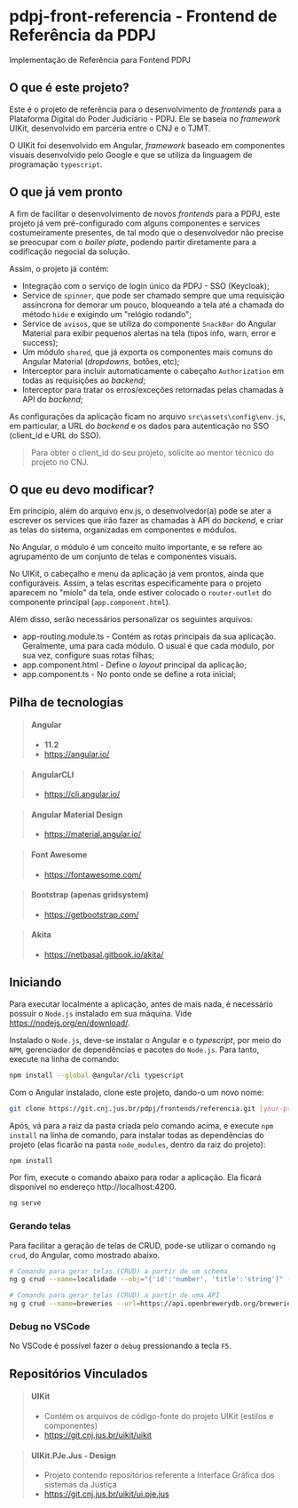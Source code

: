 # pdpj-front-referencia - Frontend de Referência da PDPJ
Implementação de Referência para Fontend PDPJ

## O que é este projeto?

Este é o projeto de referência para o desenvolvimento de _frontends_ para a Plataforma Digital do Poder Judiciário - PDPJ. Ele se baseia no _framework_ UIKit, desenvolvido em parceria entre o CNJ e o TJMT.

O UIKit foi desenvolvido em Angular, _framework_ baseado em componentes visuais desenvolvido pelo Google e que se utiliza da linguagem de programação `typescript`.

## O que já vem pronto

A fim de facilitar o desenvolvimento de novos _frontends_ para a PDPJ, este projeto já vem pré-configurado com alguns componentes e services costumeiramente presentes, de tal modo que o desenvolvedor não precise se preocupar com o _boiler plate_, podendo partir diretamente para a codificação negocial da solução.

Assim, o projeto já contém:

- Integração com o serviço de login único da PDPJ - SSO (Keycloak);
- Service de `spinner`, que pode ser chamado sempre que uma requisição assíncrona for demorar um pouco, bloqueando a tela até a chamada do método `hide` e exigindo um "relógio rodando";
- Service de `avisos`, que se utiliza do componente `SnackBar` do Angular Material para exibir pequenos alertas na tela (tipos info, warn, error e success);
- Um módulo `shared`, que já exporta os componentes mais comuns do Angular Material (_dropdowns_, botões, etc);
- Interceptor para incluir automaticamente o cabeçaho `Authorization` em todas as requisições ao _backend_;
- Interceptor para tratar os erros/exceções retornadas pelas chamadas à API do _backend_;

As configurações da aplicação ficam no arquivo `src\assets\config\env.js`, em particular, a URL do _backend_ e os dados para autenticação no SSO (client_id e URL do SSO).

> Para obter o client_id do seu projeto, solicite ao mentor técnico do projeto no CNJ.

## O que eu devo modificar?

Em princípio, além do arquivo env.js, o desenvolvedor(a) pode se ater a escrever os services que irão fazer as chamadas à API do _backend_, e criar as telas do sistema, organizadas em componentes e módulos.

No Angular, o módulo é um conceito muito importante, e se refere ao agrupamento de um conjunto de telas e componentes visuais.

No UIKit, o cabeçalho e menu da aplicação já vem prontos, ainda que configuráveis. Assim, a telas escritas especificamente para o projeto aparecem no "miolo" da tela, onde estiver colocado o `router-outlet` do componente principal (`app.component.html`).

Além disso, serão necessários personalizar os seguintes arquivos:

- app-routing.module.ts - Contém as rotas principais da sua aplicação. Geralmente, uma para cada módulo. O usual é que cada módulo, por sua vez, configure suas rotas filhas;
- app.component.html - Define o _layout_ principal da aplicação;
- app.component.ts - No ponto onde se define a rota inicial;

## Pilha de tecnologias

> #### Angular
> - **11.2**
> - https://angular.io/

> #### AngularCLI 
> - https://cli.angular.io/

> #### Angular Material Design
> - https://material.angular.io/

> #### Font Awesome
> - https://fontawesome.com/

> #### Bootstrap (apenas gridsystem)
> - https://getbootstrap.com/

> #### Akita
> - https://netbasal.gitbook.io/akita/

## Iniciando

Para executar localmente a aplicação, antes de mais nada, é necessário possuir o `Node.js` instalado em sua máquina. Vide https://nodejs.org/en/download/.

Instalado o `Node.js`, deve-se instalar o Angular e o _typescript_, por meio do `NPM`, gerenciador de dependências e pacotes do `Node.js`. Para tanto, execute na linha de comando:

```sh
npm install --global @angular/cli typescript
```

Com o Angular instalado, clone este projeto, dando-o um novo nome:

```sh
git clone https://git.cnj.jus.br/pdpj/frontends/referencia.git [your-project-name]
```

Após, vá para a raiz da pasta criada pelo comando acima, e execute `npm install` na linha de comando, para instalar todas as dependências do projeto (elas ficarão na pasta `node_modules`, dentro da raiz do projeto):

```sh
npm install
```

Por fim, execute o comando abaixo para rodar a aplicação. Ela ficará disponível no endereço http://localhost:4200.

```sh
ng serve
```

### Gerando telas

Para facilitar a geração de telas de CRUD, pode-se utilizar o comando `ng crud`, do Angular, como mostrado abaixo.

```sh
# Comando para gerar telas (CRUD) a partir de um schema
ng g crud --name=localidade --obj="{'id':'number', 'title':'string'}" --force

# Comando para gerar telas (CRUD) a partir de uma API
ng g crud --name=breweries --url=https://api.openbrewerydb.org/breweries --force
```

### Debug no VSCode

No VSCode é possível fazer o `debug` pressionando a tecla `F5`.

## Repositórios Vinculados

> #### UIKit
> - Contém os arquivos de código-fonte do projeto UIKit (estilos e componentes)
> - https://git.cnj.jus.br/uikit/uikit

> #### UIKit.PJe.Jus - Design
> - Projeto contendo repositórios referente a Interface Gráfica dos sistemas da Justiça
> - https://git.cnj.jus.br/uikit/ui.pje.jus
